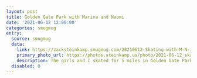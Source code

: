 ```yaml
---
layout: post
title: Golden Gate Park with Marina and Naomi
date: '2021-06-12 12:00:00'
categories: smugmug
entry:
  source: smugmug
  data:
    link: https://zacksteinkamp.smugmug.com/20210612-Skating-with-M-N-in-Gol/
    primary_photo_url: https://photos.steinkamp.us/photo/2021-06-12_skating-with-m-n-in-golden-gate-park/IMG_2630.JPG?size=300x300&crop
    description: The girls and I skated for 5 miles in Golden Gate Park to check out the windmills, bison, bike track, and other cool sights in the mellow western side of San Francisco. We stopped for an awesome lunch at the Beach Chalet, then rode at Potrero Skatepark before heading back home. Really fun day.
  disabled: 0
---
```


